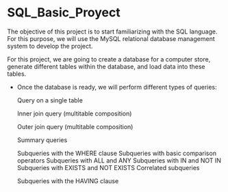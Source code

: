 # SQL_Basic_Proyect


The objective of this project is to start familiarizing with the SQL language. For this purpose, we will use the MySQL relational database management system to develop the project.

For this project, we are going to create a database for a computer store, generate different tables within the database, and load data into these tables.

* Once the database is ready, we will perform different types of queries:

  Query on a single table
  
  Inner join query (multitable composition)
  
  Outer join query (multitable composition)
  
  Summary queries
  
  Subqueries with the WHERE clause
    Subqueries with basic comparison operators
    Subqueries with ALL and ANY
    Subqueries with IN and NOT IN
    Subqueries with EXISTS and NOT EXISTS
    Correlated subqueries
    
  Subqueries with the HAVING clause
